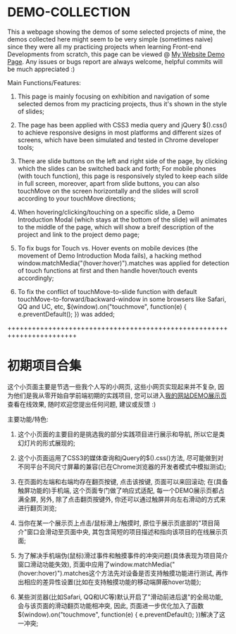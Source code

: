 # DEMO-COLLECTION

This a webpage showing the demos of some selected projects of mine, the demos collected here might seem to be very simple (sometimes naive) since they were all my practicing projects when learning Front-end Developments from scratch, this page can be viewed @ <a href = "https://www.mike652638.com/demo.html">My Website Demo Page</a>. Any issues or bugs report are always welcome, helpful commits will be much appreciated :)

Main Functions/Features:

1. This page is mainly focusing on exhibition and navigation of some selected demos from my practicing projects, thus it's shown in the style of slides;

2. The page has been applied with CSS3 media query and jQuery $().css() to achieve responsive designs in most platforms and different sizes of screens, which have been simulated and tested in Chrome developer tools;

3. There are slide buttons on the left and right side of the page, by clicking which the slides can be switched back and forth; For mobile phones (with touch function), this page is responsively styled to keep each silde in full screen, moreover, apart from slide buttons, you can also touchMove on the screen horizontally and the slides will scroll according to your touchMove directions;

4. When hovering/clicking/touching on a specific slide, a Demo Introduction Modal (which stays at the bottom of the slide) will animates to the middle of the page, which will show a breif description of the project and link to the project demo page; 

5. To fix bugs for Touch vs. Hover events on mobile devices (the movement of Demo Introduction Moda fails), a hacking method window.matchMedia("(hover:hover)").matches was applied for detection of touch functions at first and then handle hover/touch events accordingly;

6. To fix the conflict of touchMove-to-slide function with default touchMove-to-forward/backward-window in some browsers like Safari, QQ and UC, etc, $(window).on("touchmove", function(e) { e.preventDefault(); }) was added;

+++++++++++++++++++++++++++++++++++++++++++++++++++++++++++++++++++++++

# 初期项目合集

这个小页面主要是节选一些我个人写的小网页, 这些小网页实现起来并不复杂, 因为他们是我从零开始自学前端初期的实践项目, 您可以进入<a target="_blank" href = "https://www.mike652638.com/demo.html">我的网站DEMO展示页</a>查看在线效果, 随时欢迎您提出任何问题, 建议或反馈 :) <br>

主要功能/特色:

1. 这个小页面的主要目的是挑选我的部分实践项目进行展示和导航, 所以它是类幻灯片的形式展现的;

2. 这个小页面运用了CSS3的媒体查询和jQuery的$().css()方法, 尽可能做到对不同平台不同尺寸屏幕的兼容(已在Chrome浏览器的开发者模式中模拟测试); 

3. 在页面的左端和右端均存在翻页按键, 点击该按键, 页面可以来回滚动; 在(具备触屏功能的)手机端, 这个页面专门做了响应式适配, 每一个DEMO展示页都占满全屏, 另外, 除了点击翻页按键外, 你还可以通过触屏并向左右滑动的方式来进行翻页浏览;

4. 当你在某一个展示页上点击/鼠标滑上/触摸时, 原位于展示页底部的"项目简介"窗口会滑动至页面中央, 其包含简短的项目描述和指向该项目的在线展示页面;

5. 为了解决手机端伪(鼠标)滑过事件和触摸事件的冲突问题(具体表现为项目简介窗口滑动功能失效), 页面中应用了window.matchMedia("(hover:hover)").matches这个方法先对设备是否支持触摸功能进行测试, 再作出相应的差异性设置(比如在支持触摸功能的移动端屏蔽hover功能);

6. 某些浏览器(比如Safari, QQ和UC等)默认开启了"滑动前进后退"的全局功能, 会与该页面的滑动翻页功能相冲突, 因此, 页面进一步优化加入了函数$(window).on("touchmove", function(e) { e.preventDefault(); })解决了这一冲突;
